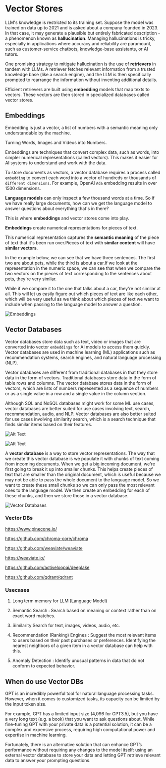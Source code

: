 # Vector Stores

LLM's knowledge is restricted to its training set. Suppose the model was trained on data up to 2021 and is asked about a company founded in 2023. In that case, it may generate a plausible but entirely fabricated description - a phenomenon known as **hallucination**. Managing hallucinations is tricky, especially in applications where accuracy and reliability are paramount, such as customer-service chatbots, knowledge-base assistants, or AI tutors.

One promising strategy to mitigate hallucination is the use of **retrievers** in tandem with LLMs. A retriever fetches relevant information from a trusted knowledge base (like a search engine), and the LLM is then specifically prompted to rearrange the information without inventing additional details.

Efficient retrievers are built using **embedding** models that map texts to vectors. These vectors are then stored in specialized databases called vector stores.

## Embeddings

Embedding is just a vector, a list of numbers with a semantic meaning only understandable by the machine.

Turning Words, Images and Videos into Numbers.

Embeddings are techniques that convert complex data, such as words, into simpler numerical representations (called vectors). This makes it easier for AI systems to understand and work with the data.

To store documents as vectors, a vector database requires a process called `embedding` to convert each word into a vector of hundreds or thousands of `different dimensions`. For example, OpenAI `Ada` embedding results in over 1500 dimensions.

**Language models** can only inspect a few thousand words at a time. So if we have really large documents, how can we get the language model to answer questions about everything that's in there?

This is where **embeddings** and vector stores come into play.

**Embeddings** create numerical representations for pieces of text.

This numerical representation captures the **semantic meaning** of the piece of text that it's been run over.Pieces of text with **similar content** will have **similar vectors**.

In the example below, we can see that we have three sentences. The first two are about pets, while the third is about a car.If we look at the representation in the numeric space, we can see that when we compare the two vectors on the pieces of text corresponding to the sentences about pets, they're very similar.

While if we compare it to the one that talks about a car, they're not similar at all. This will let us easily figure out which pieces of text are like each other, which will be very useful as
we think about which pieces of text we want to include when passing to the language model to answer a question.

![Embeddings](images/Embeddings.png)

## Vector Databases

Vector databases store data such as text, video or images that are converted into vector `embeddings` for AI models to access them quickly. Vector databases are used in machine learning (ML) applications such as recommendation systems, search engines, and natural language processing (NLP).

Vector databases are different from traditional databases in that they store data in the form of vectors. Traditional databases store data in the form of table rows and columns. The vector database stores data in the form of vectors, which are lists of numbers represented as a sequence of numbers or as a single value in a row and a single value in the column section.

Although SQL and NoSQL databases might work for some ML use cases, vector databases are better suited for use cases involving text, search, recommendation, audio, and NLP. Vector databases are also better suited for use cases involving similarity search, which is a search technique that finds similar items based on their features.

![Alt Text](images/VectorDB2.png)

![Alt Text](images/VectorDB1.png)

A **vector database** is a way to store vector representations. The way that we create this vector database is we populate it with chunks of text coming from incoming documents. When we get a big incoming document, we're first going to break it up into smaller chunks. This helps create pieces of text that are smaller than the original document, which is useful because we may not be able to pass the whole document to the language model. So we want to create these small chunks
so we can only pass the most relevant ones to the language model. We then create an embedding for each of these chunks, and then we store those in a vector database.

![Vector Databases](images/VectorDatabases.png)

### Vector DBs

https://www.pinecone.io/

https://github.com/chroma-core/chroma

https://github.com/weaviate/weaviate

https://weaviate.io/

https://github.com/activeloopai/deeplake

https://github.com/qdrant/qdrant

### Usecases

1. Long term memory for LLM (Language Model)

2. Semantic Search : Search based on meaning or context rather than on exact word matches.

3. Similarity Search for text, images, videos, audio, etc.

4. Recommendation (Ranking) Engines : Suggest the most relevant items to users based on their past purchases or preferences. Identifying the nearest neighbors of a given item in a vector database can help with this.

5. Anomaly Detection : Identify unusual patterns in data that do not conform to expected behavior.

## When do use Vector DBs

GPT is an incredibly powerful tool for natural language processing tasks. However, when it comes to customized tasks, its capacity can be limited by the input token size.

For example, GPT has a limited input size (4,096 for GPT3.5), but you have a very long text (e.g. a book) that you want to ask questions about. While fine-tuning GPT with your private data is a potential solution, it can be a complex and expensive process, requiring high computational power and expertise in machine learning.

Fortunately, there is an alternative solution that can enhance GPT’s performance without requiring any changes to the model itself: using an external vector database to store your data and letting GPT retrieve relevant data to answer your prompting questions.
